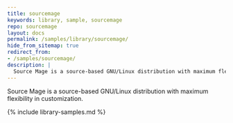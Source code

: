 ```yaml
---
title: sourcemage
keywords: library, sample, sourcemage
repo: sourcemage
layout: docs
permalink: /samples/library/sourcemage/
hide_from_sitemap: true
redirect_from:
- /samples/sourcemage/
description: |
  Source Mage is a source-based GNU/Linux distribution with maximum flexibility in customization.
---
```


Source Mage is a source-based GNU/Linux distribution with maximum flexibility in customization.


{% include library-samples.md %}
